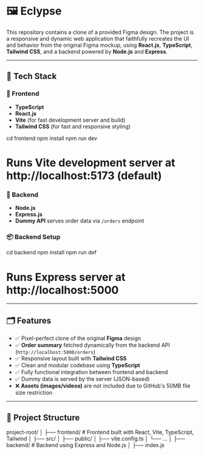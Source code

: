 # 🖼️ Eclypse

This repository contains a clone of a provided Figma design. The project is a responsive and dynamic web application that faithfully recreates the UI and behavior from the original Figma mockup, using **React.js**, **TypeScript**, **Tailwind CSS**, and a backend powered by **Node.js** and **Express**.

---

## 🚀 Tech Stack

### 🧠 Frontend 
- **TypeScript**
- **React.js**
- **Vite** (for fast development server and build)
- **Tailwind CSS** (for fast and responsive styling)

cd frontend
npm install
npm run dev

# Runs Vite development server at http://localhost:5173 (default)


### 🔧 Backend
- **Node.js**
- **Express.js**
- **Dummy API** serves order data via `/orders` endpoint

### 📦 Backend Setup


cd backend
npm install
npm run def
# Runs Express server at http://localhost:5000
---

## 🗂️ Features

- ✅ Pixel-perfect clone of the original **Figma** design
- ✅ **Order summary** fetched dynamically from the backend API (`http://localhost:5000/orders`)
- ✅ Responsive layout built with **Tailwind CSS**
- ✅ Clean and modular codebase using **TypeScript**
- ✅ Fully functional integration between frontend and backend
- ✅ Dummy data is served by the server (JSON-based)
- ❌ **Assets (images/videos)** are not included due to GitHub's 50MB file size restriction

---

## 📁 Project Structure

project-root/
│
├── frontend/ # Frontend built with React, Vite, TypeScript, Tailwind
│ ├── src/
│ ├── public/
│ ├── vite.config.ts
│ └── ...
│
├── backend/ # Backend using Express and Node.js
│ ├── index.js






